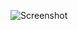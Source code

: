 ![Screenshot](https://raw.githubusercontent.com/Cryakl/Ultimate-RAT-Collection/refs/heads/main/CyberGate/Cybergate%201.03%20%20(-_Ch4rlyX%20Version_-)/Screenshot.png)
